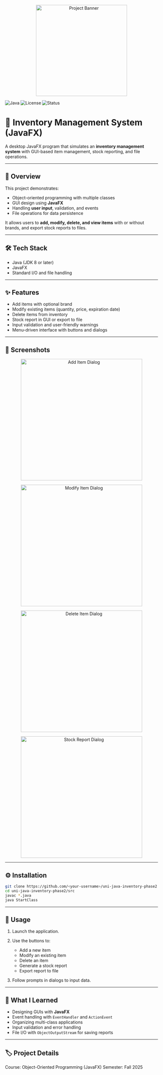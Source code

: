 
<p align="center">
  <img src="images/inventoryManagement.jpg" alt="Project Banner" width="300"/>
</p>

![Java](https://img.shields.io/badge/language-Java-blue)
![License](https://img.shields.io/badge/license-MIT-green)
![Status](https://img.shields.io/badge/status-Completed-brightgreen)

# 🚀 Inventory Management System (JavaFX)

A desktop JavaFX program that simulates an **inventory management system** with GUI-based item management, stock reporting, and file operations.

---

## 🧠 Overview
This project demonstrates:

- Object-oriented programming with multiple classes  
- GUI design using **JavaFX**  
- Handling **user input**, validation, and events  
- File operations for data persistence  

It allows users to **add, modify, delete, and view items** with or without brands, and export stock reports to files.

---

## 🛠️ Tech Stack
- Java (JDK 8 or later)  
- JavaFX  
- Standard I/O and file handling  

---

## ✨ Features
- Add items with optional brand  
- Modify existing items (quantity, price, expiration date)  
- Delete items from inventory  
- Stock report in GUI or export to file  
- Input validation and user-friendly warnings  
- Menu-driven interface with buttons and dialogs  

---

## 📸 Screenshots
<p align="center">
  <img src="images/addItemDialog.jpg" alt="Add Item Dialog" width="400"/>
</p>

<p align="center">
  <img src="images/modifyItemDialog.jpg" alt="Modify Item Dialog" width="400"/>
</p>

<p align="center">
  <img src="images/deleteItemDialog.jpg" alt="Delete Item Dialog" width="400"/>
</p>

<p align="center">
  <img src="images/stockReportDialog.jpg" alt="Stock Report Dialog" width="400"/>
</p>

---

## ⚙️ Installation
```bash
git clone https://github.com/<your-username>/uni-java-inventory-phase2.git
cd uni-java-inventory-phase2/src
javac *.java
java StartClass
````

---

## 🧪 Usage

1. Launch the application.
2. Use the buttons to:

   * Add a new item
   * Modify an existing item
   * Delete an item
   * Generate a stock report
   * Export report to file
3. Follow prompts in dialogs to input data.

---

## 🧩 What I Learned

* Designing GUIs with **JavaFX**
* Event handling with `EventHandler` and `ActionEvent`
* Organizing multi-class applications
* Input validation and error handling
* File I/O with `ObjectOutputStream` for saving reports

---

## 🏷️ Project Details

Course: Object-Oriented Programming (JavaFX)
Semester: Fall 2025

```

```
